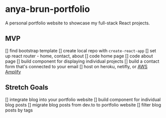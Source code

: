 # anya-brun-portfolio
A personal portfolio website to showcase my full-stack React projects.

## MVP
[] find bootstrap template
[] create local repo with `create-react-app`
[] set up react router - home, contact, about
[] code home page 
[] code about page
[] build component for displaying individual projects
[] build a contact form that's connected to your email
[] host on heroku, netifly, or [AWS Amplify](https://aws.amazon.com/getting-started/hands-on/host-static-website/)

## Stretch Goals
[] integrate blog into your portfolio website
[] build component for individual blog posts
[] migrate blog posts from dev.to to portfolio website
[] filter blog posts by tags
